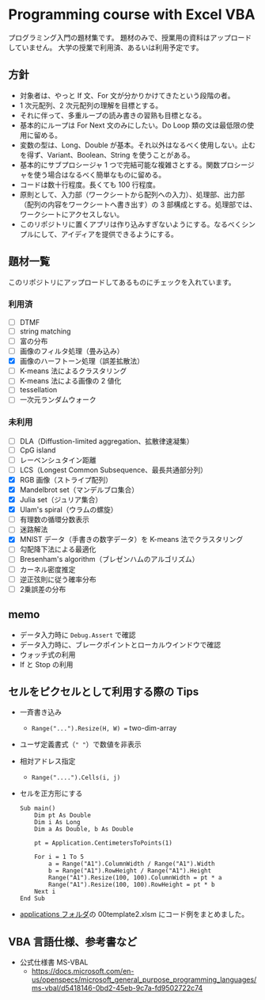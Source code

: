 # Programming course with Excel VBA

プログラミング入門の題材集です。
題材のみで、授業用の資料はアップロードしていません。
大学の授業で利用済、あるいは利用予定です。

## 方針
* 対象者は、やっと If 文、For 文が分かりかけてきたという段階の者。
* 1 次元配列、2 次元配列の理解を目標とする。
* それに伴って、多重ループの読み書きの習熟も目標となる。
* 基本的にループは For Next 文のみにしたい。Do Loop 類の文は最低限の使用に留める。
* 変数の型は、Long、Double が基本。それ以外はなるべく使用しない。止むを得ず、Variant、Boolean、String を使うことがある。
* 基本的にサブプロシージャ 1 つで完結可能な複雑さとする。関数プロシージャを使う場合はなるべく簡単なものに留める。
* コードは数十行程度。長くても 100 行程度。
* 原則として、入力部（ワークシートから配列への入力）、処理部、出力部（配列の内容をワークシートへ書き出す）の 3 部構成とする。処理部では、ワークシートにアクセスしない。
* このリポジトリに置くアプリは作り込みすぎないようにする。なるべくシンプルにして、アイディアを提供できるようにする。


## 題材一覧

このリポジトリにアップロードしてあるものにチェックを入れています。

### 利用済
- [ ] DTMF
- [ ] string matching
- [ ] 富の分布
- [ ] 画像のフィルタ処理（畳み込み）
- [x] 画像のハーフトーン処理（誤差拡散法）
- [ ] K-means 法によるクラスタリング
- [ ] K-means 法による画像の 2 値化
- [ ] tessellation
- [ ] 一次元ランダムウォーク 

### 未利用
- [ ] DLA（Diffustion-limited aggregation、拡散律速凝集）
- [ ] CpG island
- [ ] レーベンシュタイン距離
- [ ] LCS（Longest Common Subsequence、最長共通部分列）
- [x] RGB 画像（ストライプ配列）
- [x] Mandelbrot set（マンデルブロ集合）
- [x] Julia set（ジュリア集合）
- [x] Ulam's spiral（ウラムの螺旋）
- [ ] 有理数の循環分数表示
- [ ] 迷路解法
- [x] MNIST データ（手書きの数字データ）を K-means 法でクラスタリング
- [ ] 勾配降下法による最適化
- [ ] Bresenham's algorithm（ブレゼンハムのアルゴリズム）
- [ ] カーネル密度推定
- [ ] 逆正弦則に従う確率分布
- [ ] 2乗誤差の分布

## memo

* データ入力時に `Debug.Assert` で確認
* データ入力時に、ブレークポイントとローカルウインドウで確認
* ウォッチ式の利用
* If と Stop の利用


## セルをピクセルとして利用する際の Tips

* 一斉書き込み
  * `Range("...").Resize(H, W) =` two-dim-array
* ユーザ定義書式（`" "`）で数値を非表示
* 相対アドレス指定
  * `Range("....").Cells(i, j)`

* セルを正方形にする
    ```bas
    Sub main()
        Dim pt As Double
        Dim i As Long
        Dim a As Double, b As Double

        pt = Application.CentimetersToPoints(1)

        For i = 1 To 5
            a = Range("A1").ColumnWidth / Range("A1").Width
            b = Range("A1").RowHeight / Range("A1").Height
            Range("A1").Resize(100, 100).ColumnWidth = pt * a
            Range("A1").Resize(100, 100).RowHeight = pt * b
        Next i
    End Sub
    ```
* [applications フォルダ](./applications/)の 00template2.xlsm にコード例をまとめました。
    
## VBA 言語仕様、参考書など
    
* 公式仕様書 MS-VBAL
  * https://docs.microsoft.com/en-us/openspecs/microsoft_general_purpose_programming_languages/ms-vbal/d5418146-0bd2-45eb-9c7a-fd9502722c74
     

